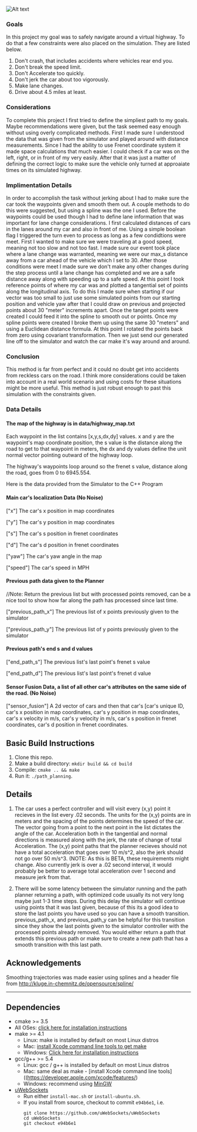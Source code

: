 ![Alt text](Screenshot_20171001_230948.png "Path Planning with Splines")

### Goals
In this project my goal was to safely navigate around a virtual highway. To do that a few constraints were also placed on the simulation.  They are listed below.
 1. Don't crash, that includes accidents where vehicles rear end you.
 2. Don't break the speed limit.
 3. Don't Accelerate too quickly.
 4. Don't jerk the car about too vigorously.
 6. Make lane changes.
 7. Drive about 4.5 miles at least.
 
 
### Considerations
To complete this project I first tried to define the simpliest path to my goals.  Maybe recommendations were given, but the task seemed easy enough without using overly complicated methods.  First I made sure I understood the data that was given from the simulator and played around with distance measurements.  Since I had the ability to use Frenet coordinate system it made space calculations that much easier.  I could check if a car was on the left, right, or in front of my very easily.  After that it was just a matter of defining the correct logic to make sure the vehicle only turned at approaiate times on its simulated highway.

### Implimentation Details
In order to accomplish the task without jerking about I had to make sure the car took the waypoints given and smooth them out.  A couple methods to do this were suggested, but using a spline was the one I used.  Before the waypoints could be used though I had to define lane information that was important for lane change considerations.  I first calculated distances of cars in the lanes around my car and also in front of me.  Using a simple boolean flag I triggered the turn even to process as long as a few condidtions were meet.  First I wanted to make sure we were traveling at a good speed, meaning not too slow and not too fast.  I made sure our event took place where a lane change was warranted, meaning we were our max_s distance away from a car ahead of the vehicle which I set to 30.  After those conditions were meet I made sure we don't make any other changes during the step process until a lane change has completed and we are a safe distance away along with speeding up to a safe speed.  At this point I took reference points of where my car was and plotted a tangential set of points along the longitudinal axis.  To do this I made sure when starting if our vector was too small to just use some simulated points from our starting position and vehicle yaw after that I could draw on previous and projected points about 30 "meter" increments apart.  Once the tanget points were created I could feed it into the spline to smooth out or points.  Once my spline points were created I broke them up using the same 30 "meters" and using a Euclidean distance formula.  At this point I rotated the points back from zero using covariant transformation.  Then we just send our generated line off to the simulator and watch the car make it's way around and around.

### Conclusion
This method is far from perfect and it could no doubt get into accidents from reckless cars on the road.  I think more considerations could be taken into account in a real world scenario and using costs for these situations might be more useful.  This method is just robust enough to past this simulation with the constraints given.

### Data Details

#### The map of the highway is in data/highway_map.txt
Each waypoint in the list contains  [x,y,s,dx,dy] values. x and y are the waypoint's map coordinate position, the s value is the distance along the road to get to that waypoint in meters, the dx and dy values define the unit normal vector pointing outward of the highway loop.

The highway's waypoints loop around so the frenet s value, distance along the road, goes from 0 to 6945.554.

Here is the data provided from the Simulator to the C++ Program

#### Main car's localization Data (No Noise)

["x"] The car's x position in map coordinates

["y"] The car's y position in map coordinates

["s"] The car's s position in frenet coordinates

["d"] The car's d position in frenet coordinates

["yaw"] The car's yaw angle in the map

["speed"] The car's speed in MPH

#### Previous path data given to the Planner

//Note: Return the previous list but with processed points removed, can be a nice tool to show how far along
the path has processed since last time. 

["previous_path_x"] The previous list of x points previously given to the simulator

["previous_path_y"] The previous list of y points previously given to the simulator

#### Previous path's end s and d values 

["end_path_s"] The previous list's last point's frenet s value

["end_path_d"] The previous list's last point's frenet d value

#### Sensor Fusion Data, a list of all other car's attributes on the same side of the road. (No Noise)

["sensor_fusion"] A 2d vector of cars and then that car's [car's unique ID, car's x position in map coordinates, car's y position in map coordinates, car's x velocity in m/s, car's y velocity in m/s, car's s position in frenet coordinates, car's d position in frenet coordinates. 

## Basic Build Instructions

1. Clone this repo.
2. Make a build directory: `mkdir build && cd build`
3. Compile: `cmake .. && make`
4. Run it: `./path_planning`.

## Details

1. The car uses a perfect controller and will visit every (x,y) point it recieves in the list every .02 seconds. The units for the (x,y) points are in meters and the spacing of the points determines the speed of the car. The vector going from a point to the next point in the list dictates the angle of the car. Acceleration both in the tangential and normal directions is measured along with the jerk, the rate of change of total Acceleration. The (x,y) point paths that the planner recieves should not have a total acceleration that goes over 10 m/s^2, also the jerk should not go over 50 m/s^3. (NOTE: As this is BETA, these requirements might change. Also currently jerk is over a .02 second interval, it would probably be better to average total acceleration over 1 second and measure jerk from that.

2. There will be some latency between the simulator running and the path planner returning a path, with optimized code usually its not very long maybe just 1-3 time steps. During this delay the simulator will continue using points that it was last given, because of this its a good idea to store the last points you have used so you can have a smooth transition. previous_path_x, and previous_path_y can be helpful for this transition since they show the last points given to the simulator controller with the processed points already removed. You would either return a path that extends this previous path or make sure to create a new path that has a smooth transition with this last path.

## Acknowledgements

Smoothing trajectories was made easier using splines and a header file from http://kluge.in-chemnitz.de/opensource/spline/

---

## Dependencies

* cmake >= 3.5
 * All OSes: [click here for installation instructions](https://cmake.org/install/)
* make >= 4.1
  * Linux: make is installed by default on most Linux distros
  * Mac: [install Xcode command line tools to get make](https://developer.apple.com/xcode/features/)
  * Windows: [Click here for installation instructions](http://gnuwin32.sourceforge.net/packages/make.htm)
* gcc/g++ >= 5.4
  * Linux: gcc / g++ is installed by default on most Linux distros
  * Mac: same deal as make - [install Xcode command line tools]((https://developer.apple.com/xcode/features/)
  * Windows: recommend using [MinGW](http://www.mingw.org/)
* [uWebSockets](https://github.com/uWebSockets/uWebSockets)
  * Run either `install-mac.sh` or `install-ubuntu.sh`.
  * If you install from source, checkout to commit `e94b6e1`, i.e.
    ```
    git clone https://github.com/uWebSockets/uWebSockets 
    cd uWebSockets
    git checkout e94b6e1
    ```

